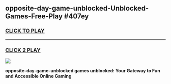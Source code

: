 
## opposite-day-game-unblocked-Unblocked-Games-Free-Play #407ey
<h3>
<a href="https://us.freeplayer.one?title=opposite-day-game-unblocked&ref=9M">CLICK TO PLAY</a></h3>
<hr>

<h3>
<a href="https://us.freeplayer.one?title=opposite-day-game-unblocked&ref=9M">CLICK 2 PLAY</a>
  
</h3>

<a href="https://us.freeplayer.one?title=opposite-day-game-unblocked&ref=9M"><img src="https://clearcache.store/games.png"></a>


**opposite-day-game-unblocked games unblocked: Your Gateway to Fun and Accessible Online Gaming**
